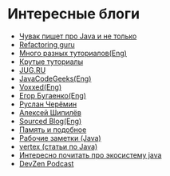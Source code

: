 # Интересные блоги

- <a href="http://ggenikus.github.io/">Чувак пишет про Java и не только</a>
- <a href="https://refactoring.guru/ru">Refactoring guru</a>
- <a href="http://www.mkyong.com/">Много разных туториалов(Eng)</a>
- <a href="http://websystique.com/">Крутые туториалы</a>
- <a href="http://jug.ru/">JUG.RU</a>
- <a href="https://www.javacodegeeks.com/">JavaCodeGeeks(Eng)</a>
- <a href="https://www.voxxed.com">Voxxed(Eng)</a>
- <a href="http://www.yegor256.com/">Егор Бугаенко(Eng)</a>
- <a href="http://dev.cheremin.info/">Руслан Черёмин</a>
- <a href="https://shipilev.net/">Алексей Шипилёв</a>
- <a href="https://blog.sourced-bvba.be">Sourced Blog(Eng)</a>
- <a href="http://www.niceandeasy.me/">Память и подобное</a>
- <a href="http://dev.cheremin.info/">Рабочие заметки (Java)</a>
- <a href="https://vertex-academy.com/tutorials/ru/">vertex (статьи по Java)</a>
- <a href="https://alexkosarev.name/">Интересно почитать про экосистему java</a>
- <a href="https://devzen.ru/">DevZen Podcast</a>

